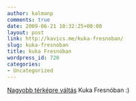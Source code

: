 ```yaml
---
author: kalmanp
comments: true
date: 2009-06-21 10:32:25+00:00
layout: post
link: http://kavics.me/kuka-fresnoban/
slug: kuka-fresnoban
title: kuka Fresnóban
wordpress_id: 720
categories:
- Uncategorized
---
```


  
[Nagyobb térképre váltás](http://maps.google.com/maps?cbp=12,343.11,,2,14.21&cbll=36.819086,-119.830248&ll=36.819086,-119.830248&layer=c)
Kuka Fresnóban :)
